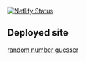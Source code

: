 [![Netlify Status](https://api.netlify.com/api/v1/badges/6d83dc65-fa09-4da6-97e5-3bfb46431568/deploy-status)](https://app.netlify.com/sites/random-number-guesser/deploys)

## Deployed site

[random number guesser](https://random-number-guesser.netlify.com/)